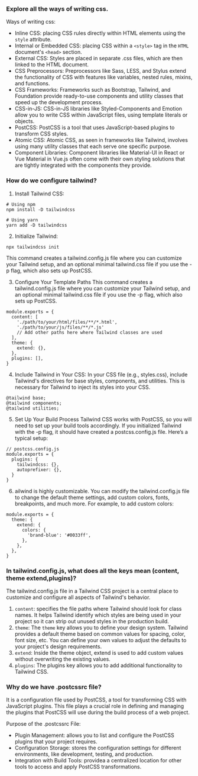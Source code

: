 ### Explore all the ways of writing css.

Ways of writing css:
- Inline CSS: placing CSS rules directly within HTML elements using the ```style``` attribute.
- Internal or Embedded CSS: placing CSS within a ```<style>``` tag in the ```HTML``` document's ```<head>``` section. 
- External CSS: Styles are placed in separate .css files, which are then linked to the HTML document.
- CSS Preprocessors: Preprocessors like Sass, LESS, and Stylus extend the functionality of CSS with features like variables, nested rules, mixins, and functions. 
- CSS Frameworks: Frameworks such as Bootstrap, Tailwind, and Foundation provide ready-to-use components and utility classes that speed up the development process.
- CSS-in-JS: CSS-in-JS libraries like Styled-Components and Emotion allow you to write CSS within JavaScript files, using template literals or objects.
- PostCSS: PostCSS is a tool that uses JavaScript-based plugins to transform CSS styles.
- Atomic CSS: Atomic CSS, as seen in frameworks like Tailwind, involves using many utility classes that each serve one specific purpose. 
- Component Libraries: Component libraries like Material-UI in React or Vue Material in Vue.js often come with their own styling solutions that are tightly integrated with the components they provide. 




### How do we configure tailwind?

1. Install Tailwind CSS:
```
# Using npm
npm install -D tailwindcss

# Using yarn
yarn add -D tailwindcss
```

2. Initialize Tailwind:
```
npx tailwindcss init
```
This command creates a tailwind.config.js file where you can customize your Tailwind setup, and an optional minimal tailwind.css file if you use the -p flag, which also sets up PostCSS.

3. Configure Your Template Paths
This command creates a tailwind.config.js file where you can customize your Tailwind setup, and an optional minimal tailwind.css file if you use the -p flag, which also sets up PostCSS.
```
module.exports = {
  content: [
    './path/to/your/html/files/**/*.html',
    './path/to/your/js/files/**/*.js'
    // Add other paths here where Tailwind classes are used
  ],
  theme: {
    extend: {},
  },
  plugins: [],
}
```
4. Include Tailwind in Your CSS:
In your CSS file (e.g., styles.css), include Tailwind's directives for base styles, components, and utilities. This is necessary for Tailwind to inject its styles into your CSS.

```
@tailwind base;
@tailwind components;
@tailwind utilities;
```
5. Set Up Your Build Process
Tailwind CSS works with PostCSS, so you will need to set up your build tools accordingly. If you initialized Tailwind with the -p flag, it should have created a postcss.config.js file. Here’s a typical setup:

```
// postcss.config.js
module.exports = {
  plugins: {
    tailwindcss: {},
    autoprefixer: {},
  }
}
```
6. ailwind is highly customizable. You can modify the tailwind.config.js file to change the default theme settings, add custom colors, fonts, breakpoints, and much more. For example, to add custom colors:
```
module.exports = {
  theme: {
    extend: {
      colors: {
        'brand-blue': '#0033ff',
      },
    },
  },
}
```




### In tailwind.config.js, what does all the keys mean (content, theme extend,plugins)?


The tailwind.config.js file in a Tailwind CSS project is a central place to customize and configure all aspects of Tailwind's behavior. 

1. ```content```: specifies the file paths where Tailwind should look for class names. It helps Tailwind identify which styles are being used in your project so it can strip out unused styles in the production build.
2. ```theme```: The ```theme``` key allows you to define your design system. Tailwind provides a default theme based on common values for spacing, color, font size, etc. You can define your own values to adjust the defaults to your project's design requirements.
3. ```extend```: Inside the theme object, extend is used to add custom values without overwriting the existing values. 
4. ```plugins```: The plugins key allows you to add additional functionality to Tailwind CSS. 




### Why do we have .postcssrc file?

It is a configuration file used by PostCSS, a tool for transforming CSS with JavaScript plugins. This file plays a crucial role in defining and managing the plugins that PostCSS will use during the build process of a web project.

Purpose of the .postcssrc File:
- Plugin Management: allows you to list and configure the PostCSS plugins that your project requires.
- Configuration Storage: stores the configuration settings for different environments, like development, testing, and production.
- Integration with Build Tools:  providea a centralized location for other tools to access and apply PostCSS transformations.